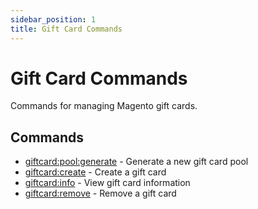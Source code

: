 ```yaml
---
sidebar_position: 1
title: Gift Card Commands
---
```


# Gift Card Commands

Commands for managing Magento gift cards.

## Commands

- [giftcard:pool:generate](./giftcard-pool-generate.md) - Generate a new gift card pool
- [giftcard:create](./giftcard-create.md) - Create a gift card
- [giftcard:info](./giftcard-info.md) - View gift card information
- [giftcard:remove](./giftcard-remove.md) - Remove a gift card
